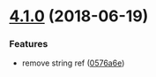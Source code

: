 # [4.1.0](https://github.com/jquense/react-bootstrap-modal/compare/v4.0.0...v4.1.0) (2018-06-19)


### Features

* remove string ref ([0576a6e](https://github.com/jquense/react-bootstrap-modal/commit/0576a6e))
